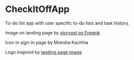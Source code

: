# CheckItOffApp
To-do list app with user specific to-do lists and task history.

Image on landing page by <a href="https://www.freepik.com/free-vector/team-checklist-concept-illustration_28766185.htm#fromView=image_search&page=1&position=2&uuid=400c1e47-8a4f-42b8-a355-96526849573c">storyset on Freepik</a>

Icon in sign-in page by Moksha Kachhia

Logo inspired by <a href="https://www.freepik.com/free-vector/team-checklist-concept-illustration_28766185.htm#fromView=image_search&page=1&position=2&uuid=400c1e47-8a4f-42b8-a355-96526849573c">landing page image</a>